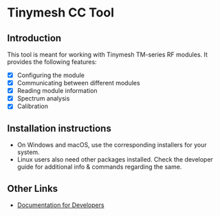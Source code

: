 # Tinymesh CC Tool

## Introduction

This tool is meant for working with Tinymesh TM-series RF modules. It provides the following features:

- [x] Configuring the module
- [x] Communicating between different modules
- [x] Reading module information
- [x] Spectrum analysis
- [x] Calibration

## Installation instructions

- On Windows and macOS, use the corresponding installers for your system.
- Linux users also need other packages installed. Check the developer guide for additional info & commands regarding the same.
## Other Links

- [Documentation for Developers](./DEVELOPER_GUIDE.md)
